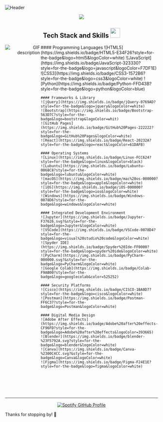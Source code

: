 ![Header](./banner.gif)

<!--Intro Section--> 
<p align='center'>
<img src="https://readme-typing-svg.herokuapp.com?color=%FFFFFF&size=30&center=true&vCenter=true&width=900&height=80&font=Press+Start+2P&lines=Hello+There!;>>Fullstack+Developer👨🏾‍💻;>>Frontend+Developer🌐;>>Backend+Developer👾;%40dun_guantero">
</p>
<!--End--> 

<!--Tech Stack and Skills-->       
<div align="center">
  <h2>Tech Stack and Skills <img src="https://media2.giphy.com/media/QssGEmpkyEOhBCb7e1/giphy.gif?cid=ecf05e47a0n3gi1bfqntqmob8g9aid1oyj2wr3ds3mg700bl&rid=giphy.gif" width="32px"></h2>
</div>

<div style="display: flex;">
  <div align="right" style="flex: 1;">
    <picture>
      <source media="(prefers-color-scheme: dark)" srcset="./Skills_Animation_Dark.gif">
      <source media="(prefers-color-scheme: light)" srcset="./Skills_Animation_White.gif">
      <img align="left" alt="GIF description" src="./Skills_Animation_White.gif">
    </picture>
  </div>
  
  <div align="left" style="flex: 1;">
    #### Programming Languages
    ![HTML5](https://img.shields.io/badge/HTML5-E34F26?style=for-the-badge&logo=html5&logoColor=white)
    ![JavaScript](https://img.shields.io/badge/JavaScript-323330?style=for-the-badge&logo=javascript&logoColor=F7DF1E)
    ![CSS3](https://img.shields.io/badge/CSS3-1572B6?style=for-the-badge&logo=css3&logoColor=white)
    ![Python](https://img.shields.io/badge/Python-FFD43B?style=for-the-badge&logo=python&logoColor=blue)
    
    #### Frameworks & Library
    ![jQuery](https://img.shields.io/badge/jQuery-0769AD?style=for-the-badge&logo=jquery&logoColor=white)
    ![Bootstrap](https://img.shields.io/badge/Bootstrap-563D7C?style=for-the-badge&logo=bootstrap&logoColor=whit)
    ![GitHub Pages](https://img.shields.io/badge/GitHub%20Pages-222222?style=for-the-badge&logo=GitHub%20Pages&logoColor=white)
    ![React](https://img.shields.io/badge/React-20232A?style=for-the-badge&logo=react&logoColor=61DAFB)
    
    #### Operating Systems
    ![Linux](https://img.shields.io/badge/Linux-FCC624?style=for-the-badge&logo=linux&logoColor=black)
    ![Lubuntu](https://img.shields.io/badge/Lubuntu-0068C8?style=for-the-badge&logo=lubuntu&logoColor=white)
    ![macOS](https://img.shields.io/badge/mac%20os-000000?style=for-the-badge&logo=apple&logoColor=white)
    ![iOS](https://img.shields.io/badge/iOS-000000?style=for-the-badge&logo=ios&logoColor=white)
    ![Windows](https://img.shields.io/badge/Windows-0078D6?style=for-the-badge&logo=windows&logoColor=white)
    
    #### Integrated Development Environment
    ![Jupyter](https://img.shields.io/badge/Jupyter-F37626.svg?&style=for-the-badge&logo=Jupyter&logoColor=white)
    ![VSCode](https://img.shields.io/badge/VSCode-0078D4?style=for-the-badge&logo=visual%20studio%20code&logoColor=white)
    ![Spyder IDE](https://img.shields.io/badge/Spyder%20Ide-FF0000?style=for-the-badge&logo=spyder%20ide&logoColor=white)
    ![PyCharm](https://img.shields.io/badge/PyCharm-000000.svg?&style=for-the-badge&logo=PyCharm&logoColor=white)
    ![Google Colab](https://img.shields.io/badge/Colab-F9AB00?style=for-the-badge&logo=googlecolab&color=525252)
    
    #### Security Platforms
    ![Cisco](https://img.shields.io/badge/CISCO-1BA0D7?style=for-the-badge&logo=cisco&logoColor=white)
    ![Postman](https://img.shields.io/badge/Postman-FF6C37?style=for-the-badge&logo=Postman&logoColor=white)
    
    #### Digital Media Design
    ![Adobe After Effects](https://img.shields.io/badge/Adobe%20after%20effects-CF96FD?style=for-the-badge&logo=Adobe%20after%20effects&logoColor=393665)
    ![Blender](https://img.shields.io/badge/blender-%23F5792A.svg?style=for-the-badge&logo=blender&logoColor=white)
    ![Canva](https://img.shields.io/badge/Canva-%2300C4CC.svg?&style=for-the-badge&logo=Canva&logoColor=white)
    ![Figma](https://img.shields.io/badge/Figma-F24E1E?style=for-the-badge&logo=figma&logoColor=white)

  </div>
</div>


<br />
<br />
<br />
<br />

---
<div align="center">
  <a href="https://spotify-github-profile.kittinanx.com/api/view?uid=dunguantero&redirect=true">
    <img src="https://spotify-github-profile.kittinanx.com/api/view?uid=dunguantero&cover_image=true&theme=default&show_offline=true&background_color=121212&interchange=true&bar_color=660000&bar_color_cover=true" alt="Spotify GitHub Profile">
  </a>
</div>


Thanks for stopping by! 🫡
